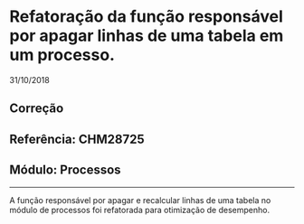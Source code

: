 # Refatoração da função responsável por apagar linhas de uma tabela em um processo.
31/10/2018
## Correção
## Referência: CHM28725
## Módulo: Processos
***

A função responsável por apagar e recalcular linhas de uma tabela no módulo de processos foi refatorada para otimização de desempenho.